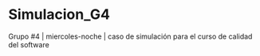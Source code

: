 # Simulacion_G4
Grupo #4 | miercoles-noche | caso de simulación para el curso de calidad del software
